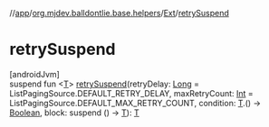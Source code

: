 //[app](../../../index.md)/[org.mjdev.balldontlie.base.helpers](../index.md)/[Ext](index.md)/[retrySuspend](retry-suspend.md)

# retrySuspend

[androidJvm]\
suspend fun &lt;[T](retry-suspend.md)&gt; [retrySuspend](retry-suspend.md)(retryDelay: [Long](https://kotlinlang.org/api/latest/jvm/stdlib/kotlin/-long/index.html) = ListPagingSource.DEFAULT_RETRY_DELAY, maxRetryCount: [Int](https://kotlinlang.org/api/latest/jvm/stdlib/kotlin/-int/index.html) = ListPagingSource.DEFAULT_MAX_RETRY_COUNT, condition: [T](retry-suspend.md).() -&gt; [Boolean](https://kotlinlang.org/api/latest/jvm/stdlib/kotlin/-boolean/index.html), block: suspend () -&gt; [T](retry-suspend.md)): [T](retry-suspend.md)
